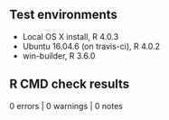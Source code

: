 ## Test environments
* Local OS X install, R 4.0.3
* Ubuntu 16.04.6 (on travis-ci), R 4.0.2
* win-builder, R 3.6.0

## R CMD check results
0 errors | 0 warnings | 0 notes
